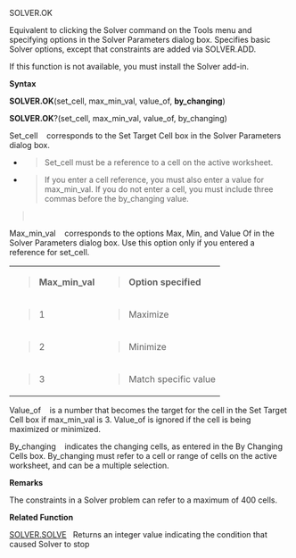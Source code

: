 SOLVER.OK

Equivalent to clicking the Solver command on the Tools menu and
specifying options in the Solver Parameters dialog box. Specifies basic
Solver options, except that constraints are added via SOLVER.ADD.

If this function is not available, you must install the Solver add-in.

**Syntax**

**SOLVER.OK**(set\_cell, max\_min\_val, value\_of, **by\_changing**)

**SOLVER.OK**?(set\_cell, max\_min\_val, value\_of, by\_changing)

Set\_cell    corresponds to the Set Target Cell box in the Solver
Parameters dialog box.

  - > Set\_cell must be a reference to a cell on the active worksheet.

  - > If you enter a cell reference, you must also enter a value for
    > max\_min\_val. If you do not enter a cell, you must include three
    > commas before the by\_changing value.

>  

Max\_min\_val    corresponds to the options Max, Min, and Value Of in
the Solver Parameters dialog box. Use this option only if you entered a
reference for set\_cell.

<table>
<tbody>
<tr class="odd">
<td><blockquote>
<p><strong>Max_min_val</strong></p>
</blockquote></td>
<td><blockquote>
<p><strong>Option specified</strong></p>
</blockquote></td>
</tr>
<tr class="even">
<td><blockquote>
<p>1</p>
</blockquote></td>
<td><blockquote>
<p>Maximize</p>
</blockquote></td>
</tr>
<tr class="odd">
<td><blockquote>
<p>2</p>
</blockquote></td>
<td><blockquote>
<p>Minimize</p>
</blockquote></td>
</tr>
<tr class="even">
<td><blockquote>
<p>3</p>
</blockquote></td>
<td><blockquote>
<p>Match specific value</p>
</blockquote></td>
</tr>
</tbody>
</table>

Value\_of    is a number that becomes the target for the cell in the Set
Target Cell box if max\_min\_val is 3. Value\_of is ignored if the cell
is being maximized or minimized.

By\_changing    indicates the changing cells, as entered in the By
Changing Cells box. By\_changing must refer to a cell or range of cells
on the active worksheet, and can be a multiple selection.

**Remarks**

The constraints in a Solver problem can refer to a maximum of 400 cells.

**Related Function**

[SOLVER.SOLVE](SOLVER.SOLVE.md)   Returns an integer value indicating the condition that
caused Solver to stop


